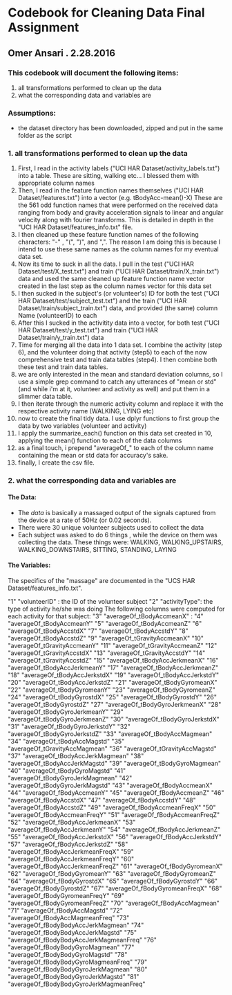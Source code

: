 # Codebook for Cleaning Data Final Assignment
## Omer Ansari . 2.28.2016

### This codebook will document the following items:
  1. all transformations performed to clean up the data
  2. what the corresponding data and variables are

### Assumptions:
* the dataset directory has been downloaded, zipped and put in the same folder as the script



### 1. all transformations performed to clean up the data
1. First, I read in the activity labels ("UCI HAR Dataset/activity_labels.txt") into a table. These are sitting, walking etc... I blessed them with appropriate column names
2. Then, I read in the feature function names themselves ("UCI HAR Dataset/features.txt") into a vector (e.g. tBodyAcc-mean()-X)  These are the 561 odd function names that were performed on the received data ranging from body and gravity acceleration signals to linear and angular velocity along with fourier transforms. This is detailed in depth in the "UCI HAR Dataset/features_info.txt" file.
3. I then cleaned up these feature function names of the following characters: "-" , "(", ")", and ",". The reason I am doing this is because I intend to use these same names as the column names for my eventual data set.
4. Now its time to suck in all the data. I pull in the test ("UCI HAR Dataset/test/X_test.txt") and train ("UCI HAR Dataset/train/X_train.txt") data and used the same cleaned up feature function name vector created in the last step as the column names vector for this data set
5. I then sucked in the subject's (or volunteer's) ID for both the test ("UCI HAR Dataset/test/subject_test.txt") and the train ("UCI HAR Dataset/train/subject_train.txt") data, and provided (the same) column Name (volunteerID) to each
6. After this I sucked in the activitity data into a vector, for both test ("UCI HAR Dataset/test/y_test.txt") and train ("UCI HAR Dataset/train/y_train.txt") data
7.  Time for merging all the data into 1 data set. I combine the activity (step 6), and the volunteer doing that activity (step5) to each of the now comprehensive test and train data tables (step4). I then combine both these test and train data tables.
8.  we are only interested in the mean and standard deviation columns, so I use a simple grep command to catch any utterances of "mean or std" (and while i'm at it, volunteer and activity as well) and put them in a slimmer data table.
9.  I then iterate through the numeric activity column and replace it with the respective activity name (WALKING, LYING etc) 
10.  now to create the final tidy data. I use dplyr functions to first group the data by two variables (volunteer and activity)
11.  I apply the summarize_each() function on this data set created in 10, applying the mean() function to each of the data columns
12.  as a final touch, i prepend "averageOf_" to each of the column name containing the mean or std data for accuracy's sake.
13.  finally, I create the csv file.

### 2. what the corresponding data and variables are
#### The Data:
* The *data* is basically a massaged output of the signals captured from the device at a rate of 50Hz (or 0.02 seconds). 
* There were 30 unique volunteer subjects used to collect the data
* Each subject was asked to do 6 things , while the device on them was collecting the data. These things were: WALKING, WALKING_UPSTAIRS, WALKING_DOWNSTAIRS, SITTING, STANDING, LAYING

#### The Variables:
The specifics of the "massage" are documented in the "UCS HAR Dataset/features_info.txt".

"1" "volunteerID" : the ID of the volunteer subject
"2" "activityType": the type of activity he/she was doing
The following columns were computed for each activity for that subject:
"3" "averageOf_tBodyAccmeanX" : 
"4" "averageOf_tBodyAccmeanY"
"5" "averageOf_tBodyAccmeanZ"
"6" "averageOf_tBodyAccstdX"
"7" "averageOf_tBodyAccstdY"
"8" "averageOf_tBodyAccstdZ"
"9" "averageOf_tGravityAccmeanX"
"10" "averageOf_tGravityAccmeanY"
"11" "averageOf_tGravityAccmeanZ"
"12" "averageOf_tGravityAccstdX"
"13" "averageOf_tGravityAccstdY"
"14" "averageOf_tGravityAccstdZ"
"15" "averageOf_tBodyAccJerkmeanX"
"16" "averageOf_tBodyAccJerkmeanY"
"17" "averageOf_tBodyAccJerkmeanZ"
"18" "averageOf_tBodyAccJerkstdX"
"19" "averageOf_tBodyAccJerkstdY"
"20" "averageOf_tBodyAccJerkstdZ"
"21" "averageOf_tBodyGyromeanX"
"22" "averageOf_tBodyGyromeanY"
"23" "averageOf_tBodyGyromeanZ"
"24" "averageOf_tBodyGyrostdX"
"25" "averageOf_tBodyGyrostdY"
"26" "averageOf_tBodyGyrostdZ"
"27" "averageOf_tBodyGyroJerkmeanX"
"28" "averageOf_tBodyGyroJerkmeanY"
"29" "averageOf_tBodyGyroJerkmeanZ"
"30" "averageOf_tBodyGyroJerkstdX"
"31" "averageOf_tBodyGyroJerkstdY"
"32" "averageOf_tBodyGyroJerkstdZ"
"33" "averageOf_tBodyAccMagmean"
"34" "averageOf_tBodyAccMagstd"
"35" "averageOf_tGravityAccMagmean"
"36" "averageOf_tGravityAccMagstd"
"37" "averageOf_tBodyAccJerkMagmean"
"38" "averageOf_tBodyAccJerkMagstd"
"39" "averageOf_tBodyGyroMagmean"
"40" "averageOf_tBodyGyroMagstd"
"41" "averageOf_tBodyGyroJerkMagmean"
"42" "averageOf_tBodyGyroJerkMagstd"
"43" "averageOf_fBodyAccmeanX"
"44" "averageOf_fBodyAccmeanY"
"45" "averageOf_fBodyAccmeanZ"
"46" "averageOf_fBodyAccstdX"
"47" "averageOf_fBodyAccstdY"
"48" "averageOf_fBodyAccstdZ"
"49" "averageOf_fBodyAccmeanFreqX"
"50" "averageOf_fBodyAccmeanFreqY"
"51" "averageOf_fBodyAccmeanFreqZ"
"52" "averageOf_fBodyAccJerkmeanX"
"53" "averageOf_fBodyAccJerkmeanY"
"54" "averageOf_fBodyAccJerkmeanZ"
"55" "averageOf_fBodyAccJerkstdX"
"56" "averageOf_fBodyAccJerkstdY"
"57" "averageOf_fBodyAccJerkstdZ"
"58" "averageOf_fBodyAccJerkmeanFreqX"
"59" "averageOf_fBodyAccJerkmeanFreqY"
"60" "averageOf_fBodyAccJerkmeanFreqZ"
"61" "averageOf_fBodyGyromeanX"
"62" "averageOf_fBodyGyromeanY"
"63" "averageOf_fBodyGyromeanZ"
"64" "averageOf_fBodyGyrostdX"
"65" "averageOf_fBodyGyrostdY"
"66" "averageOf_fBodyGyrostdZ"
"67" "averageOf_fBodyGyromeanFreqX"
"68" "averageOf_fBodyGyromeanFreqY"
"69" "averageOf_fBodyGyromeanFreqZ"
"70" "averageOf_fBodyAccMagmean"
"71" "averageOf_fBodyAccMagstd"
"72" "averageOf_fBodyAccMagmeanFreq"
"73" "averageOf_fBodyBodyAccJerkMagmean"
"74" "averageOf_fBodyBodyAccJerkMagstd"
"75" "averageOf_fBodyBodyAccJerkMagmeanFreq"
"76" "averageOf_fBodyBodyGyroMagmean"
"77" "averageOf_fBodyBodyGyroMagstd"
"78" "averageOf_fBodyBodyGyroMagmeanFreq"
"79" "averageOf_fBodyBodyGyroJerkMagmean"
"80" "averageOf_fBodyBodyGyroJerkMagstd"
"81" "averageOf_fBodyBodyGyroJerkMagmeanFreq"
